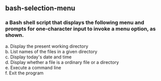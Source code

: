 ## bash-selection-menu
###  a Bash shell script that displays the following menu and prompts for one-character input to invoke a menu option, as shown.
a. Display the present working directory  
b. List names of the files in a given directory  
c. Display today's date and time  
d. Display whether a file is a ordinary file or a directory  
e. Execute a command line  
f. Exit the program  
